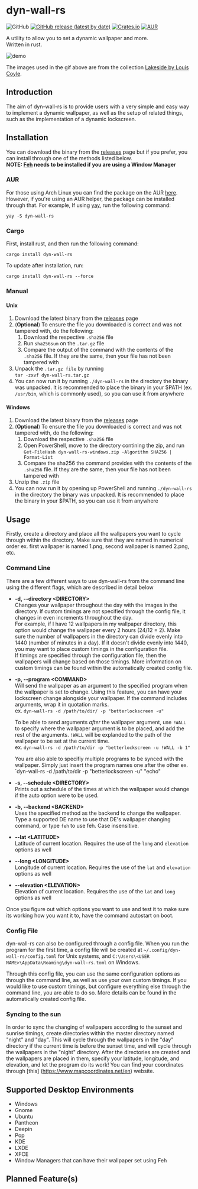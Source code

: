 # dyn-wall-rs

![GitHub](https://img.shields.io/github/license/RAR27/dyn-wall-rs)
[![GitHub release (latest by date)](https://img.shields.io/github/v/release/RAR27/dyn-wall-rs)](https://github.com/RAR27/dyn-wall-rs)
[![Crates.io](https://img.shields.io/crates/v/dyn-wall-rs)](https://crates.io/crates/dyn-wall-rs)
[![AUR](https://img.shields.io/aur/version/dyn-wall-rs)](https://aur.archlinux.org/packages/dyn-wall-rs/)

A utility to allow you to set a dynamic wallpaper and more.\
 Written in rust.

![demo][DEMO]

The images used in the gif above are from the collection [Lakeside by Louis Coyle](https://dynamicwallpaper.club/wallpaper/jculsb683ok).

## Introduction
The aim of dyn-wall-rs is to provide users with a very simple and easy way to implement a dynamic wallpaper, as well as the setup of related things, such as the implementation of a dynamic lockscreen.


## Installation
You can download the binary from the [releases][RELEASES] page but if you prefer, you can install through one of the methods listed below.\
**NOTE: [Feh](https://feh.finalrewind.org/) needs to be installed if you are using a Window Manager**

### AUR
For those using Arch Linux you can find the package on the AUR [here](https://aur.archlinux.org/packages/dyn-wall-rs/). However, if you're using an AUR helper, the package can be installed through that. For example, If using [yay](https://github.com/Jguer/yay), run the following command:
```
yay -S dyn-wall-rs
```

### Cargo
First, install rust, and then run the following command:
```
cargo install dyn-wall-rs
```
To update after installation, run:
```
cargo install dyn-wall-rs --force
```

### Manual
#### Unix
  1. Download the latest binary from the [releases](RELEASES) page
  2. (**Optional**) To ensure the file you downloaded is correct and was not tampered with, do the following:
      1. Download the respective `.sha256` file
      2. Run `sha256sum` on the `.tar.gz` file
      3. Compare the output of the command with the contents of the `.sha256` file. If they are the same, then your file has not been tampered with
  3. Unpack the `.tar.gz file` by running\
`tar -zxvf dyn-wall-rs.tar.gz`
  4. You can now run it by running `./dyn-wall-rs` in the directory the binary was unpacked. It is recommended to place the binary in your $PATH (ex. `/usr/bin`, which is commonly used), so you can use it from anywhere

#### Windows
  1. Download the latest binary from the [releases](RELEASES) page
  2. (**Optional**) To ensure the file you downloaded is correct and was not tampered with, do the following:
      1. Download the respective `.sha256` file
      2. Open PowerShell, move to the directory contining the zip, and run\
      `Get-FileHash dyn-wall-rs-windows.zip -Algorithm SHA256 | Format-List`
      3. Compare the sha256 the command provides with the contents of the `.sha256` file. If they are the same, then your file has not been tampered with
  3. Unzip the `.zip` file
  4. You can now run it by opening up PowerShell and running `./dyn-wall-rs` in the directory the binary was unpacked. It is recommended to place the binary in your $PATH, so you can use it from anywhere

## Usage
Firstly, create a directory and place all the wallpapers you want to cycle through within the directory. Make sure that they are named in numerical order ex. first wallpaper is named 1.png, second wallpaper is named 2.png, etc.

### Command Line
There are a few different ways to use dyn-wall-rs from the command line using the different flags, which are described in detail below
  * **-d, --directory \<DIRECTORY>**\
    Changes your wallpaper throughout the day with the images in the directory. If custom timings are not specified through the config file, it changes in even increments throughout the day.\
    For example, if I have 12 wallpapers in my wallpaper directory, this option would change the wallpaper every 2 hours (24/12 = 2). Make sure the number of wallpapers in the directory can divide evenly into 1440 (number of minutes in a day). If it doesn't divide evenly into 1440, you may want to place custom timings in the configuration file.\
    If timings are specified through the configuration file, then the wallpapers will change based on those timings. More information on custom timings can be found within the automatically created config file.

  * **-p, --program \<COMMAND>**\
    Will send the wallpaper as an argument to the specified program when the wallpaper is set to change. Using this feature, you can have your lockscreen change alongside your wallpaper. If the command includes arguments, wrap it in quotation marks.\
    ex. `dyn-wall-rs -d /path/to/dir/ -p "betterlockscreen -u"`
    
    To be able to send arguments *after* the wallpaper argument, use `!WALL` to specify where the wallpaper argument is to be placed, and add the rest of the arguments. `!WALL` will be explanded to the path of the wallpaper to be set at the current time.\
    ex. `dyn-wall-rs -d /path/to/dir -p "betterlockscreen -u !WALL -b 1"`
    
    You are also able to specifiy multiple programs to be synced with the wallpaper. Simply just insert the program names one after the other
    ex. `dyn-wall-rs -d /path/to/dir -p "betterlockscreen -u" "echo"

  * **-s, --schedule \<DIRECTORY>**\
    Prints out a schedule of the times at which the wallpaper would change if the auto option were to be used.
    
  * **-b, --backend \<BACKEND>**\
    Uses the specified method as the backend to change the wallpaper. Type a supported DE name to use that DE's wallpaper changing command, or type `feh` to use feh. Case insensitive.
    
  * **--lat \<LATITUDE>**\
    Latitude of current location. Requires the use of the `long` and `elevation` options as well
    
  * **--long \<LONGITUDE>**\
    Longitude of current location. Requires the use of the `lat` and `elevation` options as well
    
  * **--elevation \<ELEVATION>**\
    Elevation of current location. Requires the use of the `lat` and `long` options as well

Once you figure out which options you want to use and test it to make sure its working how you want it to, have the command autostart on boot.

### Config File
dyn-wall-rs can also be configured through a config file. When you run the program for the first time, a config file will be created at `~/.config/dyn-wall-rs/config.toml` for Unix systems, and `C:\Users\<USER NAME>\AppData\Roaming\dyn-wall-rs.toml` on Windows. 

Through this config file, you can use the same configuration options as through the command line, as well as use your own custom timings. If you would like to use custom timings, but configure everything else through the command line, you are able to do so. More details can be found in the automatically created config file.

### Syncing to the sun
In order to sync the changing of wallpapers according to the sunset and sunrise timings, create directories within the master directory named "night" and "day". This will cycle through the wallpapers in the "day" directory if the current time is before the sunset time, and will cycle through the wallpapers in the "night" directory. After the directories are created and the wallpapers are placed in them, specify your latitude, longitude, and elevation, and let the program do its work! You can find your coordinates through [this] (https://www.mapcoordinates.net/en) website.

## Supported Desktop Environments
  * Windows
  * Gnome
  * Ubuntu
  * Pantheon
  * Deepin
  * Pop
  * KDE
  * LXDE
  * XFCE
  * Window Managers that can have their wallpaper set using Feh

## Planned Feature(s)


[RELEASES]: https://github.com/RAR27/dyn-wall-rs/releases
[DEMO]: https://raw.githubusercontent.com/RAR27/dyn-wall-rs/master/demo.gif 
